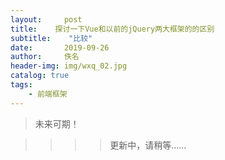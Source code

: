 ```yaml
---
layout:     post
title:    探讨一下Vue和以前的jQuery两大框架的的区别
subtitle:    "比较"
date:       2019-09-26
author:     佚名
header-img: img/wxq_02.jpg
catalog: true
tags:
    - 前端框架
---
```


> 未来可期！


>>>>更新中，请稍等......
